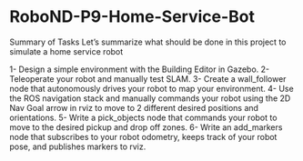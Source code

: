# RoboND-P9-Home-Service-Bot
 
Summary of Tasks
Let’s summarize what should be done in this project to simulate a home service robot

1- Design a simple environment with the Building Editor in Gazebo.
2- Teleoperate your robot and manually test SLAM.
3- Create a wall_follower node that autonomously drives your robot to map your environment.
4- Use the ROS navigation stack and manually commands your robot using the 2D Nav Goal arrow in rviz to move to 2 different desired positions and orientations.
5- Write a pick_objects node that commands your robot to move to the desired pickup and drop off zones.
6- Write an add_markers node that subscribes to your robot odometry, keeps track of your robot pose, and publishes markers to rviz.
